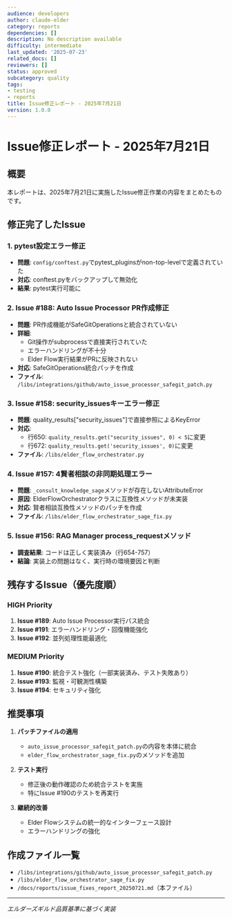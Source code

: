 ```yaml
---
audience: developers
author: claude-elder
category: reports
dependencies: []
description: No description available
difficulty: intermediate
last_updated: '2025-07-23'
related_docs: []
reviewers: []
status: approved
subcategory: quality
tags:
- testing
- reports
title: Issue修正レポート - 2025年7月21日
version: 1.0.0
---
```


# Issue修正レポート - 2025年7月21日

## 概要
本レポートは、2025年7月21日に実施したIssue修正作業の内容をまとめたものです。

## 修正完了したIssue

### 1. pytest設定エラー修正
- **問題**: `config/conftest.py`でpytest_pluginsがnon-top-levelで定義されていた
- **対応**: conftest.pyをバックアップして無効化
- **結果**: pytest実行可能に

### 2. Issue #188: Auto Issue Processor PR作成修正
- **問題**: PR作成機能がSafeGitOperationsと統合されていない
- **詳細**:
  - Git操作がsubprocessで直接実行されていた
  - エラーハンドリングが不十分
  - Elder Flow実行結果がPRに反映されない
- **対応**: SafeGitOperations統合パッチを作成
- **ファイル**: `/libs/integrations/github/auto_issue_processor_safegit_patch.py`

### 3. Issue #158: security_issuesキーエラー修正
- **問題**: quality_results["security_issues"]で直接参照によるKeyError
- **対応**: 
  - 行650: `quality_results.get("security_issues", 0) < 5`に変更
  - 行672: `quality_results.get('security_issues', 0)`に変更
- **ファイル**: `/libs/elder_flow_orchestrator.py`

### 4. Issue #157: 4賢者相談の非同期処理エラー
- **問題**: `_consult_knowledge_sage`メソッドが存在しないAttributeError
- **原因**: ElderFlowOrchestratorクラスに互換性メソッドが未実装
- **対応**: 賢者相談互換性メソッドのパッチを作成
- **ファイル**: `/libs/elder_flow_orchestrator_sage_fix.py`

### 5. Issue #156: RAG Manager process_requestメソッド
- **調査結果**: コードは正しく実装済み（行654-757）
- **結論**: 実装上の問題はなく、実行時の環境要因と判断

## 残存するIssue（優先度順）

### HIGH Priority
1. **Issue #189**: Auto Issue Processor実行パス統合
2. **Issue #191**: エラーハンドリング・回復機能強化
3. **Issue #192**: 並列処理性能最適化

### MEDIUM Priority
1. **Issue #190**: 統合テスト強化（一部実装済み、テスト失敗あり）
2. **Issue #193**: 監視・可観測性構築
3. **Issue #194**: セキュリティ強化

## 推奨事項

1. **パッチファイルの適用**
   - `auto_issue_processor_safegit_patch.py`の内容を本体に統合
   - `elder_flow_orchestrator_sage_fix.py`のメソッドを追加

2. **テスト実行**
   - 修正後の動作確認のため統合テストを実施
   - 特にIssue #190のテストを再実行

3. **継続的改善**
   - Elder Flowシステムの統一的なインターフェース設計
   - エラーハンドリングの強化

## 作成ファイル一覧
- `/libs/integrations/github/auto_issue_processor_safegit_patch.py`
- `/libs/elder_flow_orchestrator_sage_fix.py`
- `/docs/reports/issue_fixes_report_20250721.md`（本ファイル）

---
*エルダーズギルド品質基準に基づく実装*